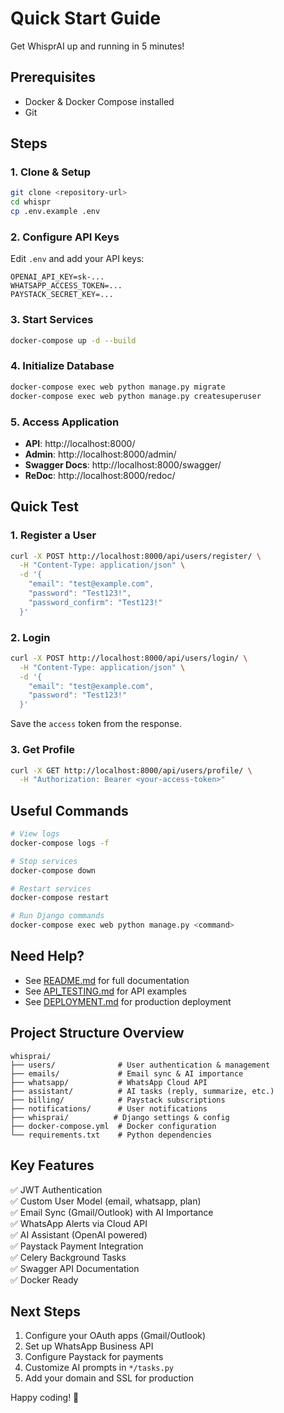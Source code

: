 # Quick Start Guide

Get WhisprAI up and running in 5 minutes!

## Prerequisites
- Docker & Docker Compose installed
- Git

## Steps

### 1. Clone & Setup
```bash
git clone <repository-url>
cd whispr
cp .env.example .env
```

### 2. Configure API Keys
Edit `.env` and add your API keys:
```env
OPENAI_API_KEY=sk-...
WHATSAPP_ACCESS_TOKEN=...
PAYSTACK_SECRET_KEY=...
```

### 3. Start Services
```bash
docker-compose up -d --build
```

### 4. Initialize Database
```bash
docker-compose exec web python manage.py migrate
docker-compose exec web python manage.py createsuperuser
```

### 5. Access Application
- **API**: http://localhost:8000/
- **Admin**: http://localhost:8000/admin/
- **Swagger Docs**: http://localhost:8000/swagger/
- **ReDoc**: http://localhost:8000/redoc/

## Quick Test

### 1. Register a User
```bash
curl -X POST http://localhost:8000/api/users/register/ \
  -H "Content-Type: application/json" \
  -d '{
    "email": "test@example.com",
    "password": "Test123!",
    "password_confirm": "Test123!"
  }'
```

### 2. Login
```bash
curl -X POST http://localhost:8000/api/users/login/ \
  -H "Content-Type: application/json" \
  -d '{
    "email": "test@example.com",
    "password": "Test123!"
  }'
```

Save the `access` token from the response.

### 3. Get Profile
```bash
curl -X GET http://localhost:8000/api/users/profile/ \
  -H "Authorization: Bearer <your-access-token>"
```

## Useful Commands

```bash
# View logs
docker-compose logs -f

# Stop services
docker-compose down

# Restart services
docker-compose restart

# Run Django commands
docker-compose exec web python manage.py <command>
```

## Need Help?

- See [README.md](README.md) for full documentation
- See [API_TESTING.md](API_TESTING.md) for API examples
- See [DEPLOYMENT.md](DEPLOYMENT.md) for production deployment

## Project Structure Overview

```
whisprai/
├── users/              # User authentication & management
├── emails/             # Email sync & AI importance
├── whatsapp/           # WhatsApp Cloud API
├── assistant/          # AI tasks (reply, summarize, etc.)
├── billing/            # Paystack subscriptions
├── notifications/      # User notifications
├── whisprai/          # Django settings & config
├── docker-compose.yml  # Docker configuration
└── requirements.txt    # Python dependencies
```

## Key Features

✅ JWT Authentication  
✅ Custom User Model (email, whatsapp, plan)  
✅ Email Sync (Gmail/Outlook) with AI Importance  
✅ WhatsApp Alerts via Cloud API  
✅ AI Assistant (OpenAI powered)  
✅ Paystack Payment Integration  
✅ Celery Background Tasks  
✅ Swagger API Documentation  
✅ Docker Ready  

## Next Steps

1. Configure your OAuth apps (Gmail/Outlook)
2. Set up WhatsApp Business API
3. Configure Paystack for payments
4. Customize AI prompts in `*/tasks.py`
5. Add your domain and SSL for production

Happy coding! 🚀
